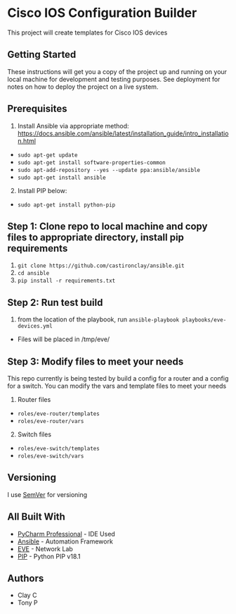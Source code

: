 # Cisco IOS Configuration Builder
This project will create templates for Cisco IOS devices

## Getting Started
These instructions will get you a copy of the project up and running on your local machine for development and testing purposes. See deployment for notes on how to deploy the project on a live system.

## Prerequisites
1. Install Ansible via appropriate method:
https://docs.ansible.com/ansible/latest/installation_guide/intro_installation.html

- ```sudo apt-get update```
- ```sudo apt-get install software-properties-common```
- ```sudo apt-add-repository --yes --update ppa:ansible/ansible```
- ```sudo apt-get install ansible```

2. Install PIP below:
- ```sudo apt-get install python-pip```

## Step 1: Clone repo to local machine and copy files to appropriate directory, install pip requirements
1. `git clone https://github.com/castironclay/ansible.git`
2. `cd ansible`
4. `pip install -r requirements.txt`

## Step 2: Run test build

1. from the location of the playbook, run `ansible-playbook playbooks/eve-devices.yml`
- Files will be placed in /tmp/eve/

## Step 3: Modify files to meet your needs
This repo currently is being tested by build a config for a router and a config for a switch. You can modify the vars and template files to meet your needs
1. Router files
- `roles/eve-router/templates`
- `roles/eve-router/vars`
2. Switch files
- `roles/eve-switch/templates`
- `roles/eve-switch/vars`

## Versioning

I use [SemVer](http://semver.org/) for versioning

## All Built With

* [PyCharm Professional](https://www.jetbrains.com/pycharm/) - IDE Used
* [Ansible](https://www.ansible.com/) - Automation Framework
* [EVE](http://www.eve-ng.net/) - Network Lab
* [PIP](https://pypi.org/project/pip/) - Python PIP v18.1

## Authors

- Clay C
- Tony P
